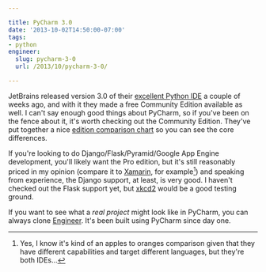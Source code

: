 ```yaml
---

title: PyCharm 3.0
date: '2013-10-02T14:50:00-07:00'
tags:
- python
engineer:
  slug: pycharm-3-0
  url: /2013/10/pycharm-3-0/

---
```


JetBrains released version 3.0 of their [excellent Python IDE](http://www.jetbrains.com/pycharm/download/index.html) a couple of weeks ago, and with it they made a free Community Edition available as well. I can't say enough good things about PyCharm, so if you've been on the fence about it, it's worth checking out the Community Edition. They've put together a nice [edition comparison chart](http://www.jetbrains.com/pycharm/features/editions_comparison_matrix.html) so you can see the core differences.

If you're looking to do Django/Flask/Pyramid/Google App Engine development, you'll likely want the Pro edition, but it's still reasonably priced in my opinion (compare it to [Xamarin](https://store.xamarin.com/), for example[^pycharm1]) and speaking from experience, the Django support, at least, is very good. I haven't checked out the Flask support yet, but [xkcd2](http://www.xkcd2.com) would be a good testing ground.

If you want to see what a *real project* might look like in PyCharm, you can always clone [Engineer](https://github.com/tylerbutler/engineer/). It's been built using PyCharm since day one.


[^pycharm1]: Yes, I know it's kind of an apples to oranges comparison given that they have different capabilities and target different languages, but they're both IDEs...
